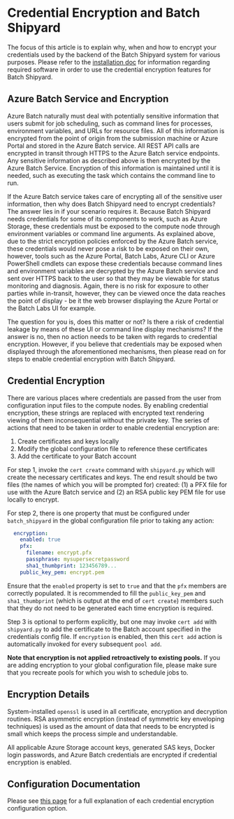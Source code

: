 # Credential Encryption and Batch Shipyard
The focus of this article is to explain why, when and how to encrypt your
credentials used by the backend of the Batch Shipyard system for various
purposes. Please refer to the
[installation doc](01-batch-shipyard-installation.md) for information
regarding required software in order to use the credential encryption features
for Batch Shipyard.

## Azure Batch Service and Encryption
Azure Batch naturally must deal with potentially sensitive information that
users submit for job scheduling, such as command lines for processes,
environment variables, and URLs for resource files. All of this information
is encrypted from the point of origin from the submission machine or Azure
Portal and stored in the Azure Batch service. All REST API calls are encrypted
in transit through HTTPS to the Azure Batch service endpoints. Any sensitive
information as described above is then encrypted by the Azure Batch Service.
Encryption of this information is maintained until it is needed, such as
executing the task which contains the command line to run.

If the Azure Batch service takes care of encrypting all of the sensitive
user information, then why does Batch Shipyard need to encrypt credentials?
The answer lies in if your scenario requires it. Because Batch Shipyard needs
credentials for some of its components to work, such as Azure Storage,
these credentials must be exposed to the compute node through environment
variables or command line arguments. As explained above, due to the strict
encryption policies enforced by the Azure Batch service, these credentials
would never pose a risk to be exposed on their own, however, tools such
as the Azure Portal, Batch Labs, Azure CLI or Azure PowerShell
cmdlets can expose these credentials because command lines and environment
variables are decrypted by the Azure Batch service and sent over HTTPS
back to the user so that they may be viewable for status monitoring and
diagnosis. Again, there is no risk for exposure to other parties while
in-transit, however, they can be viewed once the data reaches the point of
display - be it the web browser displaying the Azure Portal or the Batch
Labs UI for example.

The question for you is, does this matter or not? Is there a risk of
credential leakage by means of these UI or command line display mechanisms?
If the answer is no, then no action needs to be taken with regards to
credential encryption. However, if you believe that credentials may be
exposed when displayed through the aforementioned mechanisms, then please
read on for steps to enable credential encryption with Batch Shipyard.

## Credential Encryption
There are various places where credentials are passed from the user from
configuration input files to the compute nodes. By enabling credential
encryption, these strings are replaced with encrypted text rendering
viewing of them inconsequential without the private key. The series of
actions that need to be taken in order to enable credential encryption are:

1. Create certificates and keys locally
2. Modify the global configuration file to reference these certificates
3. Add the certificate to your Batch account

For step 1, invoke the `cert create` command with `shipyard.py` which will
create the necessary certificates and keys. The end result should be two files
(the names of which you will be prompted for) created: (1) a PFX file for
use with the Azure Batch service and (2) an RSA public key PEM file for
use locally to encrypt.

For step 2, there is one property that must be configured under
`batch_shipyard` in the global configuration file prior to taking any action:

```yaml
  encryption:
    enabled: true
    pfx:
      filename: encrypt.pfx
      passphrase: mysupersecretpassword
      sha1_thumbprint: 123456789...
    public_key_pem: encrypt.pem
```

Ensure that the `enabled` property is set to `true` and that the `pfx`
members are correctly populated. It is recommended to fill the
`public_key_pem` and `sha1_thumbprint` (which is output at the end of
`cert create`) members such that they do not need to be generated each
time encryption is required.

Step 3 is optional to perform explicitly, but one may invoke `cert add` with
`shipyard.py` to add the certificate to the Batch account specified in the
credentials config file. If `encryption` is enabled, then this `cert add`
action is automatically invoked for every subsequent `pool add`.

**Note that encryption is not applied retroactively to existing pools.**
If you are adding encryption to your global configuration file, please make
sure that you recreate pools for which you wish to schedule jobs to.

## Encryption Details
System-installed `openssl` is used in all certificate, encryption and
decryption routines. RSA asymmetric encryption (instead of symmetric key
enveloping techniques) is used as the amount of data that needs to be
encrypted is small which keeps the process simple and understandable.

All applicable Azure Storage account keys, generated SAS keys, Docker login
passwords, and Azure Batch credentials are encrypted if credential encryption
is enabled.

## Configuration Documentation
Please see [this page](10-batch-shipyard-configuration.md) for a full
explanation of each credential encryption configuration option.
